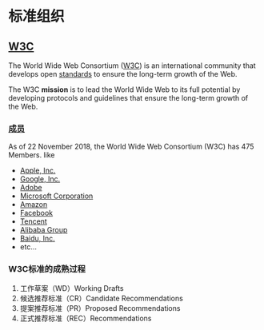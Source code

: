 # 标准组织

## [W3C](https://www.w3.org/)

The World Wide Web Consortium \([W3C](https://www.w3.org/)\) is an international community that develops open [standards](https://www.w3.org/TR/) to ensure the long-term growth of the Web.

The W3C **mission** is to lead the World Wide Web to its full potential by developing protocols and guidelines that ensure the long-term growth of the Web.

### [成员](https://www.w3.org/Consortium/Member/List)

As of 22 November 2018, the World Wide Web Consortium \(W3C\) has 475 Members. like

* [Apple, Inc.](http://www.apple.com/)
* [Google, Inc.](http://www.google.com/)
* [Adobe](http://www.adobe.com/)
* [Microsoft Corporation](http://www.microsoft.com/)
* [Amazon](https://www.amazon.com/)
* [Facebook](http://www.facebook.com/)
* [Tencent](http://www.tencent.com/)
* [Alibaba Group](http://www.alibabagroup.com/en/global/home)
* [Baidu, Inc.](http://www.baidu.com/)
* etc...

### W3C标准的成熟过程

1. 工作草案（WD）Working Drafts
2. 候选推荐标准（CR）Candidate Recommendations
3. 提案推荐标准（PR）Proposed Recommendations
4. 正式推荐标准（REC）Recommendations



